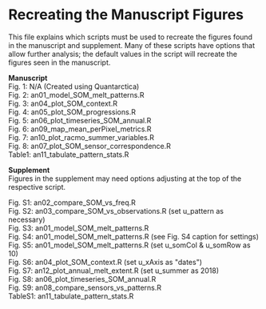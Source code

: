 # Recreating the Manuscript Figures

This file explains which scripts must be used to recreate the figures found in the manuscript and supplement.
Many of these scripts have options that allow further analysis; the default values in the script will recreate the figures seen in the manuscript.

__Manuscript__ \
Fig. 1:       N/A (Created using Quantarctica) \
Fig. 2:       an01_model_SOM_melt_patterns.R \
Fig. 3:       an04_plot_SOM_context.R \
Fig. 4:       an05_plot_SOM_progressions.R \
Fig. 5:       an06_plot_timeseries_SOM_annual.R \
Fig. 6:       an09_map_mean_perPixel_metrics.R \
Fig. 7:       an10_plot_racmo_summer_variables.R \
Fig. 8:       an07_plot_SOM_sensor_correspondence.R\
Table1:       an11_tabulate_pattern_stats.R

__Supplement__ \
Figures in the supplement may need options adjusting at the top of the respective script.

Fig. S1:      an02_compare_SOM_vs_freq.R \
Fig. S2:      an03_compare_SOM_vs_observations.R (set u_pattern as necessary) \
Fig. S3:      an01_model_SOM_melt_patterns.R \
Fig. S4:      an01_model_SOM_melt_patterns.R (see Fig. S4 caption for settings) \
Fig. S5:      an01_model_SOM_melt_patterns.R (set u_somCol & u_somRow as 10) \
Fig. S6:      an04_plot_SOM_context.R (set u_xAxis as "dates") \
Fig. S7:      an12_plot_annual_melt_extent.R (set u_summer as 2018) \
Fig. S8:      an06_plot_timeseries_SOM_annual.R \
Fig. S9:      an08_compare_sensors_vs_patterns.R\
TableS1:      an11_tabulate_pattern_stats.R
